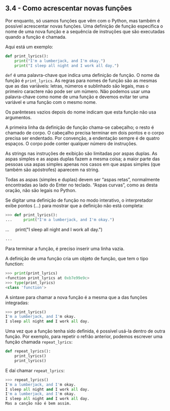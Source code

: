 ## 3.4 - Como acrescentar novas funções

Por enquanto, só usamos funções que vêm com o Python, mas também é possível acrescentar novas funções. Uma definição de função especifica o nome de uma nova função e a sequência de instruções que são executadas quando a função é chamada.

Aqui está um exemplo:

```python
def print_lyrics():
    print("I'm a lumberjack, and I'm okay.")
    print("I sleep all night and I work all day.")
```

`def` é uma palavra-chave que indica uma definição de função. O nome da função é `print_lyrics`. As regras para nomes de função são as mesmas que as das variáveis: letras, números e sublinhado são legais, mas o primeiro caractere não pode ser um número. Não podemos usar uma palavra-chave como nome de uma função e devemos evitar ter uma variável e uma função com o mesmo nome.

Os parênteses vazios depois do nome indicam que esta função não usa argumentos.

A primeira linha da definição de função chama-se cabeçalho; o resto é chamado de corpo. O cabeçalho precisa terminar em dois pontos e o corpo precisa ser endentado. Por convenção, a endentação sempre é de quatro espaços. O corpo pode conter qualquer número de instruções.

As strings nas instruções de exibição são limitadas por aspas duplas. As aspas simples e as aspas duplas fazem a mesma coisa; a maior parte das pessoas usa aspas simples apenas nos casos em que aspas simples (que também são apóstrofes) aparecem na string.

Todas as aspas (simples e duplas) devem ser “aspas retas”, normalmente encontradas ao lado do Enter no teclado. “Aspas curvas”, como as desta oração, não são legais no Python.

Se digitar uma definição de função no modo interativo, o interpretador exibe pontos (...) para mostrar que a definição não está completa:

```python
>>> def print_lyrics():
...     print("I'm a lumberjack, and I'm okay.")
```

...     print("I sleep all night and I work all day.")

```python
...
```

Para terminar a função, é preciso inserir uma linha vazia.

A definição de uma função cria um objeto de função, que tem o tipo function:


```python
>>> print(print_lyrics)
<function print_lyrics at 0xb7e99e9c>
>>> type(print_lyrics)
<class 'function'>
```

A sintaxe para chamar a nova função é a mesma que a das funções integradas:


```python
>>> print_lyrics()
I'm a lumberjack, and I'm okay.
I sleep all night and I work all day.
```

Uma vez que a função tenha sido definida, é possível usá-la dentro de outra função. Por exemplo, para repetir o refrão anterior, podemos escrever uma função chamada `repeat_lyrics`:


```python
def repeat_lyrics():
    print_lyrics()
    print_lyrics()
```

E daí chamar `repeat_lyrics`:

```python
>>> repeat_lyrics()
I'm a lumberjack, and I'm okay.
I sleep all night and I work all day.
I'm a lumberjack, and I'm okay.
I sleep all night and I work all day.
Mas a canção não é bem assim.
```
